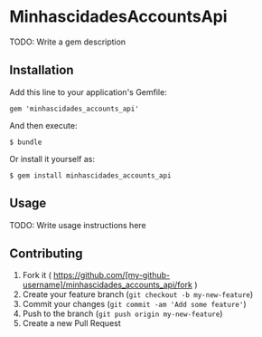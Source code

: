 # MinhascidadesAccountsApi

TODO: Write a gem description

## Installation

Add this line to your application's Gemfile:

    gem 'minhascidades_accounts_api'

And then execute:

    $ bundle

Or install it yourself as:

    $ gem install minhascidades_accounts_api

## Usage

TODO: Write usage instructions here

## Contributing

1. Fork it ( https://github.com/[my-github-username]/minhascidades_accounts_api/fork )
2. Create your feature branch (`git checkout -b my-new-feature`)
3. Commit your changes (`git commit -am 'Add some feature'`)
4. Push to the branch (`git push origin my-new-feature`)
5. Create a new Pull Request
